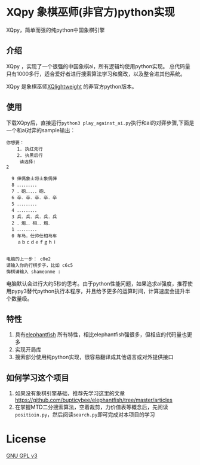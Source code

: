 # XQpy 象棋巫师(非官方)python实现

XQpy，简单而强的纯python中国象棋引擎

## 介绍
XQpy ，实现了一个很强的中国象棋ai，所有逻辑均使用python实现。
总代码量只有1000多行，适合爱好者进行搜索算法学习和魔改，以及整合进其他系统。

XQpy 是象棋巫师[XQlightweight](https://github.com/xqbase/xqwlight) 的非官方python版本。

## 使用

下载XQpy后，直接运行```python3 play_against_ai.py```执行和ai的对弈步骤,下面是一个和ai对弈的sample输出：

```text
你想要： 
	1. 执红先行
	2. 执黑后行
	 请选择:
2

  9 俥傌象士将士象傌俥
  8 ．．．．．．．．．
  7 ．砲．．．．．砲．
  6 卒．卒．卒．卒．卒
  5 ．．．．．．．．．
  4 ．．．．．．．．．
  3 兵．兵．兵．兵．兵
  2 ．炮．．相．．炮．
  1 ．．．．．．．．．
  0 车马．仕帅仕相马车
    ａｂｃｄｅｆｇｈｉ


电脑的上一步： c0e2
请输入你的行棋步子，比如 c6c5 
悔棋请输入 shameonme :
```

电脑默认会进行大约5秒的思考。由于python性能问题，如果追求ai强度，推荐使用pypy3替代python执行本程序，并且给予更多的运算时间，计算速度会提升半个数量级。

## 特性

1. 具有[elephantfish](https://github.com/bupticybee/elephantfish) 所有特性，相比elephantfish强很多，但相应的代码量也更多
2. 实现开局库
3. 搜索部分使用纯python实现，很容易翻译成其他语言或对外提供接口

## 如何学习这个项目

1. 如果没有象棋引擎基础，推荐先学习这里的文章 https://github.com/bupticybee/elephantfish/tree/master/articles
2. 在掌握MTD二分搜索算法，空着裁剪，力价值表等概念后，先阅读```positioin.py```，然后阅读```search.py```即可完成对本项目的学习

# License

[GNU GPL v3](https://www.gnu.org/licenses/gpl-3.0.en.html)
